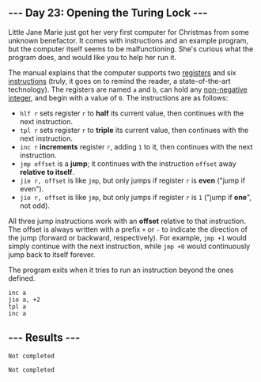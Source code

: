 <article class="day-desc"><h2>--- Day 23: Opening the Turing Lock ---</h2><p>Little Jane Marie just got her very first computer for Christmas from some <span title="Definitely not Wintermute.">unknown benefactor</span>.  It comes with instructions and an example program, but the computer itself seems to be malfunctioning.  She's curious what the program does, and would like you to help her run it.</p>
<p>The manual explains that the computer supports two <a href="https://en.wikipedia.org/wiki/Processor_register">registers</a> and six <a href="https://en.wikipedia.org/wiki/Instruction_set">instructions</a> (truly, it goes on to remind the reader, a state-of-the-art technology). The registers are named <code>a</code> and <code>b</code>, can hold any <a href="https://en.wikipedia.org/wiki/Natural_number">non-negative integer</a>, and begin with a value of <code>0</code>.  The instructions are as follows:</p>
<ul>
<li><code>hlf r</code> sets register <code>r</code> to <b>half</b> its current value, then continues with the next instruction.</li>
<li><code>tpl r</code> sets register <code>r</code> to <b>triple</b> its current value, then continues with the next instruction.</li>
<li><code>inc r</code> <b>increments</b> register <code>r</code>, adding <code>1</code> to it, then continues with the next instruction.</li>
<li><code>jmp offset</code> is a <b>jump</b>; it continues with the instruction <code>offset</code> away <b>relative to itself</b>.</li>
<li><code>jie r, offset</code> is like <code>jmp</code>, but only jumps if register <code>r</code> is <b>even</b> ("jump if even").</li>
<li><code>jio r, offset</code> is like <code>jmp</code>, but only jumps if register <code>r</code> is <code>1</code> ("jump if <b>one</b>", not odd).</li>
</ul>
<p>All three jump instructions work with an <b>offset</b> relative to that instruction.  The offset is always written with a prefix <code>+</code> or <code>-</code> to indicate the direction of the jump (forward or backward, respectively).  For example, <code>jmp +1</code> would simply continue with the next instruction, while <code>jmp +0</code> would continuously jump back to itself forever.</p>
<p>The program exits when it tries to run an instruction beyond the ones defined.</p>

<pre><code>inc a
jio a, +2
tpl a
inc a
</code></pre>

</article>

<form method="post" action="23/answer"><input type="hidden" name="level" value="1"></form>
<h2>--- Results ---</h2>
<pre><code>Not completed</code></pre>
<pre><code>Not completed</code></pre>